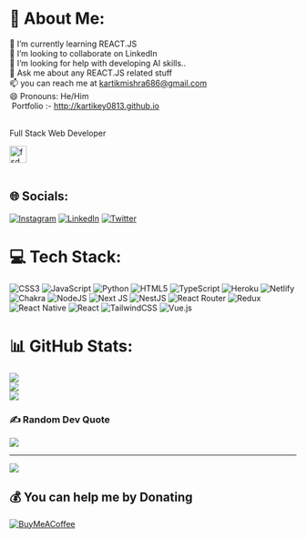 # 💫 About Me:
🌱 I’m currently learning REACT.JS<br>👯 I’m looking to collaborate on LinkedIn<br>🤔 I’m looking for help with developing AI skills..<br>💬 Ask me about any REACT.JS related stuff<br>📫 you can reach me at kartikmishra686@gmail.com<br>😄 Pronouns: He/Him <br> <img src="https://www.freepnglogos.com/uploads/logo-website-png/logo-website-file-globe-icon-svg-wikimedia-commons-21.png" alt=""> Portfolio :- http://kartikey0813.github.io <br><br>

<p stye="text-align:center; font-size:24px; color:black">Full Stack Web Developer </p>
<img style="width:30px"  src="https://media.tenor.com/UttC4AITYR4AAAAd/full-stack-developer.gif" alt="fsd" >
<br> <br>

## 🌐 Socials:
[![Instagram](https://img.shields.io/badge/Instagram-%23E4405F.svg?logo=Instagram&logoColor=white)](https://instagram.com/k_a_r_t_i_k__2202) [![LinkedIn](https://img.shields.io/badge/LinkedIn-%230077B5.svg?logo=linkedin&logoColor=white)](https://linkedin.com/in/kartikey-mishra-2734b5209) [![Twitter](https://img.shields.io/badge/Twitter-%231DA1F2.svg?logo=Twitter&logoColor=white)](https://twitter.com/kartik_mishra_2) 

# 💻 Tech Stack:
![CSS3](https://img.shields.io/badge/css3-%231572B6.svg?style=for-the-badge&logo=css3&logoColor=white) ![JavaScript](https://img.shields.io/badge/javascript-%23323330.svg?style=for-the-badge&logo=javascript&logoColor=%23F7DF1E) ![Python](https://img.shields.io/badge/python-3670A0?style=for-the-badge&logo=python&logoColor=ffdd54) ![HTML5](https://img.shields.io/badge/html5-%23E34F26.svg?style=for-the-badge&logo=html5&logoColor=white) ![TypeScript](https://img.shields.io/badge/typescript-%23007ACC.svg?style=for-the-badge&logo=typescript&logoColor=white) ![Heroku](https://img.shields.io/badge/heroku-%23430098.svg?style=for-the-badge&logo=heroku&logoColor=white) ![Netlify](https://img.shields.io/badge/netlify-%23000000.svg?style=for-the-badge&logo=netlify&logoColor=#00C7B7) ![Chakra](https://img.shields.io/badge/chakra-%234ED1C5.svg?style=for-the-badge&logo=chakraui&logoColor=white) ![NodeJS](https://img.shields.io/badge/node.js-6DA55F?style=for-the-badge&logo=node.js&logoColor=white) ![Next JS](https://img.shields.io/badge/Next-black?style=for-the-badge&logo=next.js&logoColor=white) ![NestJS](https://img.shields.io/badge/nestjs-%23E0234E.svg?style=for-the-badge&logo=nestjs&logoColor=white) ![React Router](https://img.shields.io/badge/React_Router-CA4245?style=for-the-badge&logo=react-router&logoColor=white) ![Redux](https://img.shields.io/badge/redux-%23593d88.svg?style=for-the-badge&logo=redux&logoColor=white) ![React Native](https://img.shields.io/badge/react_native-%2320232a.svg?style=for-the-badge&logo=react&logoColor=%2361DAFB) ![React](https://img.shields.io/badge/react-%2320232a.svg?style=for-the-badge&logo=react&logoColor=%2361DAFB) ![TailwindCSS](https://img.shields.io/badge/tailwindcss-%2338B2AC.svg?style=for-the-badge&logo=tailwind-css&logoColor=white) ![Vue.js](https://img.shields.io/badge/vuejs-%2335495e.svg?style=for-the-badge&logo=vuedotjs&logoColor=%234FC08D)
# 📊 GitHub Stats:
![](https://github-readme-stats.vercel.app/api?username=kartikey0813&theme=monokai&hide_border=false&include_all_commits=true&count_private=true)<br/>
![](https://github-readme-streak-stats.herokuapp.com/?user=kartikey0813&theme=monokai&hide_border=false)<br/>
![](https://github-readme-stats.vercel.app/api/top-langs/?username=kartikey0813&theme=monokai&hide_border=false&include_all_commits=true&count_private=true&layout=compact)


### ✍️ Random Dev Quote
![](https://quotes-github-readme.vercel.app/api?type=vetical&theme=radical)

---
[![](https://visitcount.itsvg.in/api?id=kartikey0813&icon=5&color=0)](https://visitcount.itsvg.in)

  ## 💰 You can help me by Donating
  [![BuyMeACoffee](https://img.shields.io/badge/Buy%20Me%20a%20Coffee-ffdd00?style=for-the-badge&logo=buy-me-a-coffee&logoColor=black)](https://buymeacoffee.com/https://www.buymeacoffee.com/kartikmishy) 
